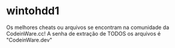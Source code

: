 # wintohdd1

Os melhores cheats ou arquivos se encontram na comunidade da CodeinWare.cc! A senha de extração de TODOS os arquivos é "CodeinWare.dev"
